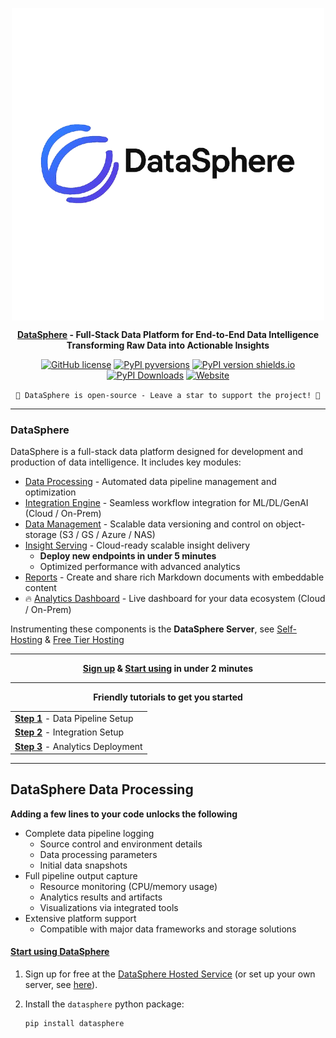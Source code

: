 <div align="center" style="text-align: center">

<p style="text-align: center">
  <img align="center" src="assets/logo.png" alt="DataSphere">
</p>

**[DataSphere](https://datasphere.example.com) - Full-Stack Data Platform for End-to-End Data Intelligence
</br>Transforming Raw Data into Actionable Insights**

[![GitHub license](https://img.shields.io/github/license/yourusername/datasphere.svg)](https://img.shields.io/github/license/yourusername/datasphere.svg) [![PyPI pyversions](https://img.shields.io/pypi/pyversions/datasphere.svg)](https://pypi.org/project/datasphere/) [![PyPI version shields.io](https://img.shields.io/pypi/v/datasphere.svg)](https://pypi.org/project/datasphere/) <br>
[![PyPI Downloads](https://static.pepy.tech/badge/datasphere/month)](https://pypi.org/project/datasphere/) [![Website](https://img.shields.io/badge/DataSphere-Website-blue)](https://datasphere.example.com)

`🌟 DataSphere is open-source - Leave a star to support the project! 🌟`

</div>

---
### DataSphere

DataSphere is a full-stack data platform designed for development and production of data intelligence. It includes key modules:

- [Data Processing](#datasphere-data-processing) - Automated data pipeline management and optimization
- [Integration Engine](https://github.com/yourusername/datasphere-integration) - Seamless workflow integration for ML/DL/GenAI (Cloud / On-Prem)
- [Data Management](https://github.com/yourusername/datasphere/blob/master/docs/data_management.md) - Scalable data versioning and control on object-storage (S3 / GS / Azure / NAS)
- [Insight Serving](https://github.com/yourusername/datasphere-serving) - Cloud-ready scalable insight delivery
  - **Deploy new endpoints in under 5 minutes**
  - Optimized performance with advanced analytics
- [Reports](https://datasphere.example.com/docs/reports) - Create and share rich Markdown documents with embeddable content
- :fire: [Analytics Dashboard](https://datasphere.example.com/docs/dashboard) - Live dashboard for your data ecosystem (Cloud / On-Prem)

Instrumenting these components is the **DataSphere Server**, see [Self-Hosting](https://datasphere.example.com/docs/self_hosting) & [Free Tier Hosting](https://app.datasphere.example.com)

---
<div align="center">

**[Sign up](https://app.datasphere.example.com)  &  [Start using](https://datasphere.example.com/docs/) in under 2 minutes**

---
**Friendly tutorials to get you started**

<table>
<tbody>
  <tr>
    <td><a href="https://github.com/yourusername/datasphere/blob/master/docs/tutorials/Getting_Started_1_Data_Pipelines.ipynb"><b>Step 1</b></a> - Data Pipeline Setup</td>
  </tr>
  <tr>
    <td><a href="https://github.com/yourusername/datasphere/blob/master/docs/tutorials/Getting_Started_2_Integration.ipynb"><b>Step 2</b></a> - Integration Setup</td>
  </tr>
  <tr>
    <td><a href="https://github.com/yourusername/datasphere/blob/master/docs/tutorials/Getting_Started_3_Analytics.ipynb"><b>Step 3</b></a> - Analytics Deployment</td>
  </tr>
</tbody>
</table>

</div>

---

## DataSphere Data Processing

**Adding a few lines to your code unlocks the following**

* Complete data pipeline logging
  * Source control and environment details
  * Data processing parameters
  * Initial data snapshots
* Full pipeline output capture
  * Resource monitoring (CPU/memory usage)
  * Analytics results and artifacts
  * Visualizations via integrated tools
* Extensive platform support
  * Compatible with major data frameworks and storage solutions

#### [Start using DataSphere](https://datasphere.example.com/docs/getting_started)

1. Sign up for free at the [DataSphere Hosted Service](https://app.datasphere.example.com) (or set up your own server, see [here](https://datasphere.example.com/docs/self_hosting)).

1. Install the `datasphere` python package:

    ```bash
    pip install datasphere
